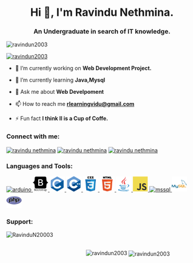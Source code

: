 <h1 align="center">Hi 👋, I'm Ravindu Nethmina.</h1>
<h3 align="center">An Undergraduate in search of IT knowledge.</h3>

<p align="left"> <img src="https://komarev.com/ghpvc/?username=ravindun2003&label=Profile%20views&color=0e75b6&style=flat" alt="ravindun2003" /> </p>

<p align="left"> <a href="https://github.com/ryo-ma/github-profile-trophy"><img src="https://github-profile-trophy.vercel.app/?username=ravindun2003" alt="ravindun2003" /></a> </p>

- 🔭 I’m currently working on **Web Development Project.**

- 🌱 I’m currently learning **Java,Mysql**

- 💬 Ask me about **Web Develpoment**

- 📫 How to reach me **rlearningvidu@gmail.com**

- ⚡ Fun fact **I think II is a Cup of Coffe.**

<h3 align="left">Connect with me:</h3>
<p align="left">
<a href="https://linkedin.com/in/ravindu nethmina" target="blank"><img align="center" src="https://raw.githubusercontent.com/rahuldkjain/github-profile-readme-generator/master/src/images/icons/Social/linked-in-alt.svg" alt="ravindu nethmina" height="30" width="40" /></a>
<a href="https://fb.com/ravindu nethmina" target="blank"><img align="center" src="https://raw.githubusercontent.com/rahuldkjain/github-profile-readme-generator/master/src/images/icons/Social/facebook.svg" alt="ravindu nethmina" height="30" width="40" /></a>
<a href="https://instagram.com/ravindu nethmina" target="blank"><img align="center" src="https://raw.githubusercontent.com/rahuldkjain/github-profile-readme-generator/master/src/images/icons/Social/instagram.svg" alt="ravindu nethmina" height="30" width="40" /></a>
</p>

<h3 align="left">Languages and Tools:</h3>
<p align="left"> <a href="https://www.arduino.cc/" target="_blank" rel="noreferrer"> <img src="https://cdn.worldvectorlogo.com/logos/arduino-1.svg" alt="arduino" width="40" height="40"/> </a> <a href="https://getbootstrap.com" target="_blank" rel="noreferrer"> <img src="https://raw.githubusercontent.com/devicons/devicon/master/icons/bootstrap/bootstrap-plain-wordmark.svg" alt="bootstrap" width="40" height="40"/> </a> <a href="https://www.cprogramming.com/" target="_blank" rel="noreferrer"> <img src="https://raw.githubusercontent.com/devicons/devicon/master/icons/c/c-original.svg" alt="c" width="40" height="40"/> </a> <a href="https://www.w3schools.com/cpp/" target="_blank" rel="noreferrer"> <img src="https://raw.githubusercontent.com/devicons/devicon/master/icons/cplusplus/cplusplus-original.svg" alt="cplusplus" width="40" height="40"/> </a> <a href="https://www.w3schools.com/css/" target="_blank" rel="noreferrer"> <img src="https://raw.githubusercontent.com/devicons/devicon/master/icons/css3/css3-original-wordmark.svg" alt="css3" width="40" height="40"/> </a> <a href="https://www.w3.org/html/" target="_blank" rel="noreferrer"> <img src="https://raw.githubusercontent.com/devicons/devicon/master/icons/html5/html5-original-wordmark.svg" alt="html5" width="40" height="40"/> </a> <a href="https://www.java.com" target="_blank" rel="noreferrer"> <img src="https://raw.githubusercontent.com/devicons/devicon/master/icons/java/java-original.svg" alt="java" width="40" height="40"/> </a> <a href="https://developer.mozilla.org/en-US/docs/Web/JavaScript" target="_blank" rel="noreferrer"> <img src="https://raw.githubusercontent.com/devicons/devicon/master/icons/javascript/javascript-original.svg" alt="javascript" width="40" height="40"/> </a> <a href="https://www.microsoft.com/en-us/sql-server" target="_blank" rel="noreferrer"> <img src="https://www.svgrepo.com/show/303229/microsoft-sql-server-logo.svg" alt="mssql" width="40" height="40"/> </a> <a href="https://www.mysql.com/" target="_blank" rel="noreferrer"> <img src="https://raw.githubusercontent.com/devicons/devicon/master/icons/mysql/mysql-original-wordmark.svg" alt="mysql" width="40" height="40"/> </a> <a href="https://www.php.net" target="_blank" rel="noreferrer"> <img src="https://raw.githubusercontent.com/devicons/devicon/master/icons/php/php-original.svg" alt="php" width="40" height="40"/> </a> </p>

<h3 align="left">Support:</h3>
<p><a href="https://www.buymeacoffee.com/RavinduN20003"> <img align="left" src="https://cdn.buymeacoffee.com/buttons/v2/default-yellow.png" height="50" width="210" alt="RavinduN20003" /></a></p><br><br>

<p><img align="left" src="https://github-readme-stats.vercel.app/api/top-langs?username=ravindun2003&show_icons=true&locale=en&layout=compact" alt="ravindun2003" /></p>

<p>&nbsp;<img align="center" src="https://github-readme-stats.vercel.app/api?username=ravindun2003&show_icons=true&locale=en" alt="ravindun2003" /></p>

